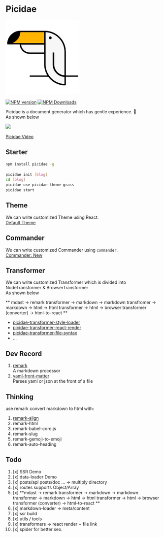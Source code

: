 # Picidae

![](./logo/picidae-2x.png)

<!--[![build status](https://img.shields.io/travis/picidaejs/picidae/master.svg?style=flat-square)](https://travis-ci.org/picidaejs/picidae)-->
<!--[![Test coverage](https://img.shields.io/codecov/c/github/picidaejs/picidae.svg?style=flat-square)](https://codecov.io/github/picidaejs/picidae?branch=master)-->
[![NPM version](https://img.shields.io/npm/v/picidae.svg?style=flat-square)](https://www.npmjs.com/package/picidae)
[![NPM Downloads](https://img.shields.io/npm/dm/picidae.svg?style=flat-square&maxAge=43200)](https://www.npmjs.com/package/picidae)

Picidae is a document generator which has gentle experience. :dash:  
As shown below

![](https://i.loli.net/2017/11/07/5a01c6630dc5f.jpg)

[Picidae Video](https://picidaejs.github.io/picidaejs/public)

## Starter

```bash
npm install picidae -g

picidae init [blog]
cd [blog]
picidae use picidae-theme-grass
picidae start
```

## Theme

We can write customized Theme using React.  
[Default Theme](./theme)

## Commander

We can write customized Commander using `commander`.  
[Commander: New](commanders/gh-pages)

## Transformer

We can write customized Transformer which is divided into NodeTransformer & BrowserTransformer  
As shown below

** mdast -> remark transformer -> markdown -> markdown transfromer -> markdown -> html -> html transformer -> html -> browser transformer (converter) -> html-to-react **

- [picidae-transformer-style-loader](https://github.com/picidaejs/picidae-transformer-style-loader)  
- [picidae-transformer-react-render](https://github.com/picidaejs/picidae-transformer-react-render)  
- [picidae-transformer-file-syntax](https://github.com/picidaejs/picidae-transformer-file-syntax)  
- ...

## Dev Record

1. [remark](https://github.com/wooorm/remark/tree/master/packages/remark)  
    A markdown processor
2. [yaml-front-matter](https://github.com/dworthen/js-yaml-front-matter)  
    Parses yaml or json at the front of a file


## Thinking

use remark convert markdown to html with: 
1. [remark-align](https://github.com/zestedesavoir/zmarkdown/tree/master/packages/remark-align)
2. remark-html
3. remark-babel-core.js
4. remark-slug
5. remark-gemoji-to-emoji
6. remark-auto-heading

    
## Todo

1. [x] SSR Demo
2. [x] data-loader Demo
3. [x] posts/api posts/doc ... -> multiply directory
4. [x] routes supports Object/Array
5. [x] **mdast -> remark transformer -> markdown -> markdown transformer -> markdown -> html -> html transformer -> html -> browser transformer (converter) -> html-to-react **
6. [x] markdown-loader -> meta/content
7. [x] ssr build
8. [x] utils / tools
9. [x] transformers -> react render + file link
10. [x] spider for better seo.

